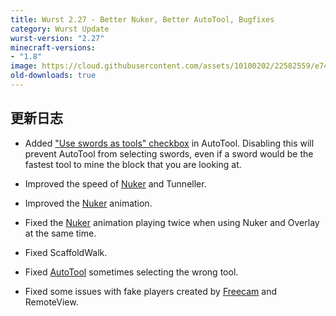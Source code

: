 ```yaml
---
title: Wurst 2.27 - Better Nuker, Better AutoTool, Bugfixes
category: Wurst Update
wurst-version: "2.27"
minecraft-versions:
- "1.8"
image: https://cloud.githubusercontent.com/assets/10100202/22582559/e743da68-e9e7-11e6-8951-0209745b62f5.jpg
old-downloads: true
---
```

## 更新日志

- Added ["Use swords as tools" checkbox](https://wurst.wiki/autotool#use_swords) in AutoTool. Disabling this will prevent AutoTool from selecting swords, even if a sword would be the fastest tool to mine the block that you are looking at.

- Improved the speed of [Nuker](https://wurst.wiki/nuker) and Tunneller.

- Improved the [Nuker](https://wurst.wiki/nuker) animation.

- Fixed the [Nuker](https://wurst.wiki/nuker) animation playing twice when using Nuker and Overlay at the same time.

- Fixed ScaffoldWalk.

- Fixed [AutoTool](https://wurst.wiki/autotool) sometimes selecting the wrong tool.

- Fixed some issues with fake players created by [Freecam](https://wurst.wiki/freecam) and RemoteView.
